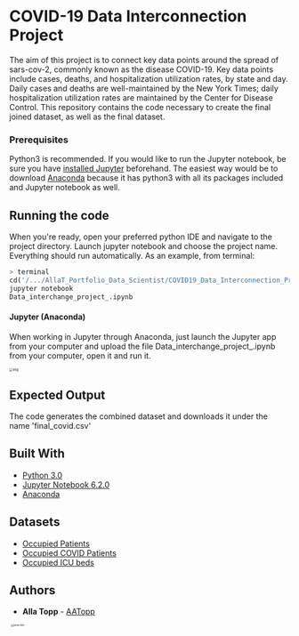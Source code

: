 # COVID-19 Data Interconnection Project

The aim of this project is to connect key data points around the spread of sars-cov-2, commonly known as the disease COVID-19. Key data points include cases, deaths, and hospitalization utilization rates, by state and day. Daily cases and deaths are well-maintained by the New York Times; daily hospitalization utilization rates are maintained by the Center for Disease Control. This repository contains the code necessary to create the final joined dataset, as well as the final dataset. 

### Prerequisites

Python3 is recommended. If you would like to run the Jupyter notebook, be sure you have [installed Jupyter](https://jupyter.org/install) beforehand. The easiest way would be to download [Anaconda](https://www.anaconda.com/products/individual#Downloads) because it has python3 with all its packages included and Jupyter notebook as well. 

## Running the code

When you're ready, open your preferred python IDE and navigate to the project directory. Launch jupyter notebook and choose the project name. Everything should run automatically. As an example, from terminal:

```python
> terminal
cd('/.../AllaT_Portfolio_Data_Scientist/COVID19_Data_Interconnection_Project')
jupyter notebook
Data_interchange_project_.ipynb

```

#### Jupyter (Anaconda)

When working in Jupyter through Anaconda, just launch the Jupyter app from your computer and upload the file Data_interchange_project_.ipynb from your computer, open it and run it. 

<img src="https://lh5.googleusercontent.com/ENdhImwFBpV-wECL5C_lgWPGe4FUizJDGcmmPRR7_U07aEyTWEyoskwGAEVOmP3Kgug-7d5q_zUPeoNwRCdfFYzl7brDMSQG0oktRomT4mmA34clySpivCKG3AdLhxK2kSBC5Etx" alt="img" style="zoom:40%;" />



## Expected Output

The code generates the combined dataset and downloads it under the name 'final_covid.csv'

## Built With

* [Python 3.0](https://www.python.org/download/releases/3.0/) 
* [Jupyter Notebook 6.2.0](https://jupyter.org/)
* [Anaconda](https://www.anaconda.com/products/individual#Downloads) 

## Datasets
* [Occupied Patients](https://healthdata.gov/dataset/COVID-19-Estimated-Inpatient-Beds-Occupied-by-Stat/jjp9-htie)
* [Occupied COVID Patients](https://healthdata.gov/dataset/COVID-19-Estimated-Inpatient-Beds-Occupied-by-COVI/py8k-j5rq)
* [Occupied ICU beds](https://healthdata.gov/dataset/COVID-19-Estimated-ICU-Beds-Occupied-by-State-Time/7ctx-gtb7)

## Authors

* **Alla Topp** - [AATopp](https://github.com/AATopp)

<img src="https://avatars.githubusercontent.com/u/59368945?s=400&v=4" alt="some title" style="zoom:30%; margin-left: 10px;" />

